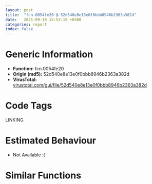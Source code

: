 ```yaml
---
layout: post
title:  "fcn.0054fe20 @ 52d540e8e13e0f0bbb8946b2363a382d"
date:   2021-09-10 15:52:19 +0300
categories: report
index: false
---
```


# Generic Information
- **Function:** fcn.0054fe20
- **Origin (md5):** 52d540e8e13e0f0bbb8946b2363a382d
- **VirusTotal:** [virustotal.com/gui/file/52d540e8e13e0f0bbb8946b2363a382d][virustotal_ref]

# Code Tags
<span class="tag" id="LINKING">LINKING</span>


# Estimated Behaviour
<ul><li class="bhv-desc" id="na">Not Available :(</li></ul>

# Similar Functions
<script type="text/javascript" src="https://www.gstatic.com/charts/loader.js"></script>
<script type="text/javascript">

    google.charts.load('current', {'packages':['corechart']});
    google.charts.setOnLoadCallback(drawChart);

    function drawChart() {
    var data = new google.visualization.DataTable();
        data.addColumn('number', 'X');
        data.addColumn('number', 'Y');
        data.addColumn({type: 'string', role: 'tooltip', 'p': {'html': true}});
        data.addColumn({'type': 'string', 'role': 'style'});
        
        data.addRows([
    [0, 0, '<b><a href="/report/fcn.0054fe20@52d540e8e13e0f0bbb8946b2363a382d">fcn.0054fe20</a><br>@52d540e8e13e0f0bbb8946b2363a382d</b><br>', 'point { fill-color: #e0440e; }'],

        ]);

    var options = {
        title: 'Similarity Plot',
        legend: 'none',
        colors: ['#dedbd9', '#e6693e', '#ec8f6e', '#f3b49f', '#f6c7b6'],
        tooltip: {isHtml: true, trigger: 'both'},
        explorer: {
        actions: ["dragToZoom", "rightClickToReset"],
        },
        chartArea: {
        width: '80%',
        height: '80%'
        },
        width: '100%',
        height: '100%'
    };

    var chart = new google.visualization.ScatterChart(document.getElementById('chart_div'));

    chart.draw(data, options);
    }
    
</script>


<div id="chart_div" style="width: 100%px; height: 100%;"></div>

# Disassembled Code
{% highlight nasm %}

push ebp
mov ebp, esp
push 0xffffffffffffffff
push 0x65fc43
mov eax, dword
push eax
sub esp, 0x224
mov eax, dword[section..data]
xor eax, ebp
mov dword[ebp-0x14], eax
push ebx
push esi
push edi
push eax
lea eax, [ebp-0xc]
mov dword
mov dword[ebp-0x10], esp
mov ebx, ecx
mov dword[ebp-0x54], ebx
mov dword[ebp-0x144], ebx
lea ecx, [ebp-0x180]
call fcn.00550f60
mov dword[ebp-4], 0
lea ecx, [ebp-0xc4]
call fcn.005514b0
mov byte[ebp-4], 1
lea ecx, [ebp-0x230]
call fcn.00557690
mov byte[ebp-4], 2
lea ecx, [ebp-0xdc]
call fcn.005577d0
mov byte[ebp-4], 3
lea ecx, [ebp-0xf8]
call fcn.00550f60
mov byte[ebp-4], 4
lea eax, [ebp-0x38]
push eax
lea ecx, [ebp-0x180]
call fcn.00551150
mov dword[ebp-0x164], 0
lea eax, [ebp-0x164]
push eax
lea ecx, [ebp-0xc4]
call fcn.00552bd0
mov dword[ebp-0x13c], 0
lea eax, [ebp-0x13c]
push eax
lea ecx, [ebp-0xc4]
call fcn.00552bd0
lea eax, [ebp-0xc4]
push eax
lea ecx, [ebp-0x180]
call fcn.00553990
lea eax, [ebp-0x38]
push eax
lea ecx, [ebp-0x180]
call fcn.00551150
mov esi, eax
lea eax, [ebp-0x48]
push eax
lea ecx, [ebp-0x180]
call fcn.00551130
push dword[esi]
push dword[eax]
call fcn.00572c90
add esp, 8
mov dword[ebp-0x34], str.fRRgpEwrZA4uAdIoXl4CDe7ZqeWcumeglkM_
lea eax, [ebp-0x34]
push eax
lea eax, [ebp-0x38]
push eax
lea ecx, [ebp-0x230]
call fcn.005577b0
mov dword[ebp-0x34], 0
lea eax, [ebp-0x34]
push eax
lea ecx, [ebp-0xdc]
call fcn.00557850
movsd xmm0, qword[0x67a988]
movsd qword[eax], xmm0
mov dword[ebp-0x34], 0
lea eax, [ebp-0x34]
push eax
lea ecx, [ebp-0xdc]
call fcn.00557850
movsd xmm0, qword[0x67aae0]
movsd qword[eax], xmm0
mov dword[ebp-0x34], str.0e1FwWzrAFh4TBMQZiQ56vIp8hkAt64MR8T00Oe1Yd8_
lea eax, [ebp-0xdc]
push eax
lea eax, [ebp-0x34]
push eax
lea ecx, [ebp-0x230]
call fcn.005576e0
mov ecx, eax
call fcn.00557830
lea eax, [ebp-0x38]
push eax
lea ecx, [ebp-0xf8]
call fcn.00551150
mov dword[ebp-0x34], 0
lea eax, [ebp-0x34]
push eax
lea ecx, [ebp-0xf8]
call fcn.00552c30
mov dword[ebp-0x34], 0
lea eax, [ebp-0x34]
push eax
lea ecx, [ebp-0xf8]
call fcn.00552c30
lea eax, [ebp-0x38]
push eax
lea ecx, [ebp-0xf8]
call fcn.00551150
mov esi, eax
lea eax, [ebp-0x48]
push eax
lea ecx, [ebp-0xf8]
call fcn.00551130
push dword[esi]
push dword[eax]
call fcn.0056fa00
add esp, 8
mov eax, dword[ebx+0xc]
mov edi, dword[eax+0x80]
add edi, dword[ebx+0x10]
mov dword[ebp-0x58], edi
lea ecx, [ebp-0x170]
call fcn.00550f60
mov byte[ebp-4], 5
lea ecx, [ebp-0x128]
call fcn.00551970
mov byte[ebp-4], 6
lea ecx, [ebp-0x68]
call fcn.005514b0
mov byte[ebp-4], 7
lea ecx, [ebp-0x70]
call fcn.005514b0
mov byte[ebp-4], 8
lea ecx, [ebp-0xd4]
call fcn.00557a90
mov byte[ebp-4], 9
lea ecx, [ebp-0x78]
call fcn.00554ef0
mov byte[ebp-4], 0xa
lea ecx, [ebp-0x60]
call fcn.00554ef0
mov byte[ebp-4], 0xb
lea ecx, [ebp-0x9c]
call fcn.00554ef0
mov byte[ebp-4], 0xc
lea ecx, [ebp-0x1f0]
call fcn.00555c10
mov byte[ebp-4], 0xd
lea ecx, [ebp-0x160]
call fcn.00550f60
mov byte[ebp-4], 0xe
lea eax, [ebp-0x38]
push eax
lea ecx, [ebp-0x170]
call fcn.00551130
mov dword[ebp-0x138], 0x303969e0
lea eax, [ebp-0x138]
push eax
lea ecx, [ebp-0x170]
call fcn.005512a0
lea eax, [ebp-0x38]
push eax
lea ecx, [ebp-0x170]
call fcn.00551150
mov esi, eax
lea eax, [ebp-0x48]
push eax
lea ecx, [ebp-0x170]
call fcn.00551130
push dword[esi]
push dword[eax]
call fcn.0056fa50
add esp, 8
mov dword[ebp-0x34], 0x48948c93
lea eax, [ebp-0x34]
push eax
lea ecx, [ebp-0x68]
call fcn.00552b30
mov dword[ebp-0x34], 0xaa849101
lea eax, [ebp-0x34]
push eax
lea ecx, [ebp-0x68]
call fcn.00552b30
mov dword[ebp-0x34], 0xe1cca435
lea eax, [ebp-0x34]
push eax
lea ecx, [ebp-0x68]
call fcn.00552b60
mov dword[ebp-0x34], 0x60eb0829
lea eax, [ebp-0x34]
push eax
lea ecx, [ebp-0x68]
call fcn.00552b30
mov dword[ebp-0x34], 0
lea eax, [ebp-0x68]
push eax
lea eax, [ebp-0x34]
push eax
lea ecx, [ebp-0x128]
call fcn.005579f0
mov ecx, eax
call fcn.00552b90
mov dword[ebp-0x34], 0xb70b1db3
lea eax, [ebp-0x34]
push eax
lea ecx, [ebp-0x70]
call fcn.00552b60
mov dword[ebp-0x34], 0x4093cef5
lea eax, [ebp-0x34]
push eax
lea ecx, [ebp-0x70]
call fcn.00552b60
mov dword[ebp-0x34], 0xaf438c06
lea eax, [ebp-0x34]
push eax
lea ecx, [ebp-0x70]
call fcn.00552b30
mov dword[ebp-0x34], 0xc7c7170e
lea eax, [ebp-0x34]
push eax
lea ecx, [ebp-0x70]
call fcn.00552b30
mov dword[ebp-0x34], 0
lea eax, [ebp-0x70]
push eax
lea eax, [ebp-0x34]
push eax
lea ecx, [ebp-0x128]
call fcn.005579f0
mov ecx, eax
call fcn.00552b90
mov byte[ebp-0x2d], 0x22
lea eax, [ebp-0x2d]
push eax
lea ecx, [ebp-0x78]
call fcn.00557be0
mov dword[eax], 0xbf67a787
lea ecx, [ebp-0x78]
call fcn.00552370
mov byte[ebp-0x2d], 0xf9
lea eax, [ebp-0x2d]
push eax
lea ecx, [ebp-0x78]
call fcn.00557be0
mov dword[eax], 0x3d38bac7
mov byte[ebp-0x2d], 0xf9
lea eax, [ebp-0x2d]
push eax
lea ecx, [ebp-0x78]
call fcn.00557be0
mov dword[eax], 0x3ef42c3d
mov dword[ebp-0x34], 0
lea eax, [ebp-0x78]
push eax
lea eax, [ebp-0x34]
push eax
lea ecx, [ebp-0xd4]
call fcn.00557ae0
mov ecx, eax
call fcn.00554f40
mov byte[ebp-0x2d], 0x79
lea eax, [ebp-0x2d]
push eax
lea ecx, [ebp-0x60]
call fcn.00557be0
mov dword[eax], 0x3f4f9724
mov byte[ebp-0x2d], 0x40
lea eax, [ebp-0x2d]
push eax
lea ecx, [ebp-0x60]
call fcn.00557be0
mov dword[eax], 0xbf49ba5e
mov byte[ebp-0x2d], 0x30
lea eax, [ebp-0x2d]
push eax
lea eax, [ebp-0x38]
push eax
lea ecx, [ebp-0x60]
call fcn.00554650
mov byte[ebp-0x2d], 0x53
lea eax, [ebp-0x2d]
push eax
lea ecx, [ebp-0x60]
call fcn.00557be0
mov dword[eax], 0xbf40346e
mov dword[ebp-0x34], 0
lea eax, [ebp-0x60]
push eax
lea eax, [ebp-0x34]
push eax
lea ecx, [ebp-0xd4]
call fcn.00557ae0
mov ecx, eax
call fcn.00554f40
mov byte[ebp-0x2d], 0xd7
lea eax, [ebp-0x2d]
push eax
lea ecx, [ebp-0x9c]
call fcn.00557be0
mov dword[eax], 0x3e2c8b44
lea ecx, [ebp-0x9c]
call fcn.00552370
mov byte[ebp-0x2d], 0x31
lea eax, [ebp-0x2d]
push eax
lea eax, [ebp-0x38]
push eax
lea ecx, [ebp-0x9c]
call fcn.00554650
mov dword[ebp-0x34], 0
lea eax, [ebp-0x9c]
push eax
lea eax, [ebp-0x34]
push eax
lea ecx, [ebp-0xd4]
call fcn.00557ae0
mov ecx, eax
call fcn.00554f40
mov byte[ebp-0x2d], 0x13
lea eax, [ebp-0x2d]
push eax
lea eax, [ebp-0x38]
push eax
lea ecx, [ebp-0x1f0]
call fcn.00553230
mov dword[ebp-0x34], str.4JhKHyffBklo4hCuBPwJERGHjq3VNEEEtT_
lea eax, [ebp-0x34]
push eax
lea ecx, [ebp-0x160]
call fcn.00555930
lea eax, [ebp-0x38]
push eax
lea ecx, [ebp-0x160]
call fcn.00551150
mov esi, eax
lea eax, [ebp-0x48]
push eax
lea ecx, [ebp-0x160]
call fcn.00551130
push dword[esi]
push dword[eax]
call fcn.00572eb0
add esp, 8
mov byte[ebp-0x2d], 0x40
lea eax, [ebp-0x160]
push eax
lea eax, [ebp-0x2d]
push eax
lea ecx, [ebp-0x1f0]
call fcn.00557c80
mov ecx, eax
call fcn.005557f0
lea ecx, [ecx]
mov eax, dword[edi+0xc]
test eax, eax
je off.b3529
mov edi, dword[ebx+0x10]
add edi, eax
mov dword[ebp-0x50], edi
lea ecx, [ebp-0x1d0]
call fcn.00557cf0
mov byte[ebp-4], 0xf
lea ecx, [ebp-0x88]
call fcn.005577d0
mov byte[ebp-4], 0x10
lea ecx, [ebp-0xec]
call fcn.005577d0
mov byte[ebp-4], 0x11
lea ecx, [ebp-0xe4]
call fcn.005577d0
mov byte[ebp-4], 0x12
lea ecx, [ebp-0xa8]
call fcn.00550f60
mov byte[ebp-4], 0x13
lea ecx, [ebp-0xb4]
call fcn.00551ca0
mov byte[ebp-4], 0x14
mov dword[ebp-0x108], 0x9833
lea eax, [ebp-0x34]
push eax
lea ecx, [ebp-0x88]
call fcn.00557990
lea eax, [ebp-0x4c]
push eax
lea ecx, [ebp-0x88]
call fcn.00557990
mov dword[ebp-0x140], 0
lea eax, [ebp-0x140]
push eax
lea ecx, [ebp-0x88]
call fcn.005578f0
movsd xmm0, qword[0x67ab28]
movsd qword[eax], xmm0
lea eax, [ebp-0x88]
push eax
lea eax, [ebp-0x108]
push eax
lea ecx, [ebp-0x1d0]
call fcn.00557d60
mov ecx, eax
call fcn.00557830
mov dword[ebp-0x34], 0x432d
lea eax, [ebp-0x34]
push eax
lea eax, [ebp-0x7c]
push eax
lea ecx, [ebp-0x1d0]
call fcn.00557e30
mov dword[ebp-0x154], 0x8556
lea ecx, [ebp-0xec]
call fcn.005579b0
mov dword[ebp-0x114], 0
lea eax, [ebp-0x114]
push eax
lea ecx, [ebp-0xec]
call fcn.005578f0
movsd xmm0, qword[0x67a8d0]
movsd qword[eax], xmm0
lea eax, [ebp-0xec]
push eax
lea eax, [ebp-0x154]
push eax
lea ecx, [ebp-0x1d0]
call fcn.00557d60
mov ecx, eax
call fcn.00557830
mov dword[ebp-0x150], 0x9e30
mov dword[ebp-0x130], 0
lea eax, [ebp-0x130]
push eax
lea ecx, [ebp-0xe4]
call fcn.005578f0
movsd xmm0, qword[0x67ad60]
movsd qword[eax], xmm0
mov dword[ebp-0x148], 0
lea eax, [ebp-0x148]
push eax
lea ecx, [ebp-0xe4]
call fcn.005578f0
movsd xmm0, qword[0x67a9b0]
movsd qword[eax], xmm0
lea eax, [ebp-0xe4]
push eax
lea eax, [ebp-0x150]
push eax
lea ecx, [ebp-0x1d0]
call fcn.00557d60
mov ecx, eax
call fcn.00557830
lea eax, [ebp-0x44]
push eax
lea ecx, [ebp-0xa8]
call fcn.00551150
lea ecx, [ebp-0xa8]
call fcn.00551330
mov byte[ebp-0x2d], 0x31
lea eax, [ebp-0x2d]
push eax
lea ecx, [ebp-0xa8]
call fcn.00552ea0
mov byte[ebp-4], 0x15
wait
push 0xd1
lea ecx, [ebp-0xa8]
call fcn.00552f60
wait
mov dword[ebp-4], 0x14
jmp off.b1971
lea eax, [ebp-0x1a0]
push eax
lea ecx, [ebp-0xa8]
call fcn.00551150
mov esi, eax
lea eax, [ebp-0x198]
push eax
lea ecx, [ebp-0xa8]
call fcn.00551130
push dword[esi]
push dword[eax]
call fcn.0056fbd0
add esp, 8
lea eax, [ebp-0x44]
push eax
lea ecx, [ebp-0xb4]
call fcn.00551e10
movsd xmm0, qword[0x67a8c8]
movsd qword[ebp-0x1b0], xmm0
lea eax, [ebp-0x1b0]
push eax
lea ecx, [ebp-0xb4]
call fcn.00552020
lea eax, [ebp-0x7c]
push eax
lea ecx, [ebp-0xb4]
call fcn.00551e10
lea eax, [ebp-0x34]
push eax
lea ecx, [ebp-0xb4]
call fcn.00551e30
lea eax, [ebp-0x1a4]
push eax
lea ecx, [ebp-0xb4]
call fcn.00551e30
mov esi, eax
lea eax, [ebp-0x184]
push eax
lea ecx, [ebp-0xb4]
call fcn.00551e10
push dword[esi]
push dword[eax]
call fcn.0056fae0
add esp, 8
push edi
call fcn.005bbdd0
push eax
push ecx
mov dword[ebp-0x44], esp
mov ecx, esp
call fcn.005bbcf0
mov byte[ebp-4], 0x17
mov byte[ebp-4], 0x14
lea ecx, [ebp-0x188]
call fcn.00557e50
mov byte[ebp-4], 0x18
mov ecx, eax
call fcn.00558630
push eax
call dword[sym.imp.KERNEL32.dll_GetProcAddress]
call eax
mov dword[ebp-0x34], eax
mov byte[ebp-4], 0x14
call fcn.00550de0
mov ecx, dword[ebp-0x58]
mov ecx, dword[ecx+0x10]
add ecx, dword[ebx+0x10]
mov dword[ebp-0x4c], ecx
lea ecx, [ebp-0x174]
call fcn.005bb340
mov edi, eax
mov byte[ebp-4], 0x19
push dword[ebp-0x50]
lea ecx, [ebp-0x120]
call fcn.00550e20
mov esi, eax
mov byte[ebp-4], 0x1a
mov ecx, edi
call fcn.00550ed0
push eax
mov ecx, esi
call fcn.00550e90
test eax, eax
sete bl
mov byte[ebp-4], 0x19
lea ecx, [ebp-0x120]
call fcn.005bb440
mov byte[ebp-4], 0x14
lea ecx, [ebp-0x174]
call fcn.005bb440
test bl, bl
mov ebx, dword[ebp-0x4c]
je off.b2579
cmp dword[ebx], 0
je off.b2744
mov ecx, dword[ebx]
mov eax, dword[ebp-0x54]
mov esi, dword[eax+0x10]
add esi, ecx
mov eax, ecx
and eax, 0x80000000
je off.b2377
movzx eax, cx
push eax
push dword[ebp-0x34]
call dword[sym.imp.KERNEL32.dll_GetProcAddress]
mov dword[ebx], eax
jmp off.b2562
call fcn.005bafc0
mov dword[ebp-0x4c], eax
lea ecx, [ebp-0x80]
call fcn.0058f220
mov byte[ebp-4], 0x1b
lea edi, [esi+2]
test edi, edi
jne off.b2408
xor eax, eax
jmp off.b2509
mov edx, edi
lea ecx, [edx+1]
lea ecx, [ecx]
mov al, byte[edx]
inc edx
test al, al
jne off.b2416
sub edx, ecx
inc edx
mov dword[ebp-0x50], edx
push ecx
lea ecx, [ebp-0x50]
call fcn.005baaa0
add esp, 4
test eax, eax
jns off.b2449
xor eax, eax
jmp off.b2509
mov esi, dword[ebp-0x50]
cmp esi, 0x400
jg off.b2485
mov ecx, esi
call fcn.005ba9a0
test al, al
je off.b2485
mov eax, esi
call fcn.00610e80
mov dword[ebp-0x10], esp
mov eax, esp
jmp off.b2494
push esi
lea ecx, [ebp-0x80]
call fcn.005ba960
push dword[ebp-0x4c]
shr esi, 1
push esi
mov edx, edi
mov ecx, eax
call fcn.005baa60
push eax
lea ecx, [ebp-0x2c]
call fcn.005baf50
mov byte[ebp-4], 0x1c
lea eax, [ebp-0x2c]
push eax
mov ecx, 0x6a2994
call fcn.005beea0
mov dword[ebx], eax
mov byte[ebp-4], 0x1b
lea ecx, [ebp-0x2c]
call fcn.005bbe50
mov byte[ebp-4], 0x14
lea ecx, [ebp-0x80]
call fcn.005bafa0
add ebx, 4
cmp dword[ebx], 0
jne off.b2338
jmp off.b2744
cmp dword[ebx], 0
je off.b2744
lea esp, [esp]
mov ecx, dword[ebx]
mov eax, dword[ebp-0x54]
mov edx, dword[eax+0x10]
add edx, 2
mov eax, ecx
and eax, 0x80000000
je off.b2617
movzx edx, cx
jmp off.b2619
add edx, ecx
push edx
push dword[ebp-0x34]
call fcn.005ba8f0
push eax
lea ecx, [ebp-0x12c]
call fcn.005bbcf0
mov byte[ebp-4], 0x1d
mov ecx, eax
call fcn.00550ed0
sub esp, 0x18
mov ecx, esp
mov dword[ebp-0x44], esp
push eax
call fcn.005baf50
mov byte[ebp-4], 0x1e
mov byte[ebp-4], 0x1d
lea ecx, [ebp-0x18c]
call fcn.005587e0
mov byte[ebp-4], 0x1f
mov ecx, eax
call fcn.00558630
push eax
call dword[sym.imp.KERNEL32.dll_GetProcAddress]
call eax
mov esi, eax
mov byte[ebp-4], 0x1d
call fcn.00550de0
mov byte[ebp-4], 0x14
lea ecx, [ebp-0x12c]
call fcn.005bb440
mov dword[ebx], esi
add ebx, 4
cmp dword[ebx], 0
jne off.b2592
lea ecx, [ebp-0x11c]
call fcn.00551970
mov byte[ebp-4], 0x20
lea ecx, [ebp-0xbc]
call fcn.005514b0
mov byte[ebp-4], 0x21
lea ecx, [ebp-0x110]
call fcn.00551790
mov byte[ebp-4], 0x22
lea ecx, [ebp-0x94]
call fcn.00550f60
mov byte[ebp-4], 0x23
lea ecx, [ebp-0x104]
call fcn.00550f60
mov byte[ebp-4], 0x24
lea ecx, [ebp-0x210]
call fcn.00557690
mov byte[ebp-4], 0x25
lea ecx, [ebp-0xcc]
call fcn.005577d0
mov byte[ebp-4], 0x26
lea ecx, [ebp-0x11c]
call fcn.00551ad0
mov dword[ebp-0x48], 0
mov dword[ebp-0x14c], 0xffff90a7
lea eax, [ebp-0x14c]
push eax
lea ecx, [ebp-0xbc]
call fcn.00552960
mov dword[ebp-0x134], 0xf52
lea eax, [ebp-0x134]
push eax
lea ecx, [ebp-0xbc]
call fcn.00552990
lea eax, [ebp-0xbc]
push eax
lea eax, [ebp-0x48]
push eax
lea ecx, [ebp-0x11c]
call fcn.00556770
mov ecx, eax
call fcn.00552920
mov byte[ebp-0x3c], 0xc
lea eax, [ebp-0x3c]
push eax
lea ecx, [ebp-0x94]
call fcn.00553080
lea eax, [ebp-0x44]
push eax
lea ecx, [ebp-0x94]
call fcn.00551130
mov byte[ebp-0x3d], 0x1c
lea eax, [ebp-0x3d]
push eax
lea ecx, [ebp-0x94]
call fcn.00553080
mov byte[ebp-0x3a], 0xa
lea eax, [ebp-0x3a]
push eax
lea ecx, [ebp-0x94]
call fcn.00553080
lea eax, [ebp-0x194]
push eax
lea ecx, [ebp-0x94]
call fcn.00551150
mov esi, eax
lea eax, [ebp-0x19c]
push eax
lea ecx, [ebp-0x94]
call fcn.00551130
push dword[esi]
push dword[eax]
call fcn.00572ef0
add esp, 8
lea eax, [ebp-0x94]
push eax
lea ecx, [ebp-0x110]
call fcn.00558cd0
mov byte[ebp-0x39], 0x81
lea eax, [ebp-0x39]
push eax
lea ecx, [ebp-0x104]
call fcn.00553080
mov byte[ebp-0x3b], 0xbb
lea eax, [ebp-0x3b]
push eax
lea ecx, [ebp-0x104]
call fcn.00553080
lea eax, [ebp-0x190]
push eax
lea ecx, [ebp-0x104]
call fcn.00551150
mov esi, eax
lea eax, [ebp-0x1a8]
push eax
lea ecx, [ebp-0x104]
call fcn.00551130
push dword[esi]
push dword[eax]
call fcn.00572ef0
add esp, 8
lea eax, [ebp-0x104]
push eax
lea ecx, [ebp-0x110]
call fcn.00558cd0
lea eax, [ebp-0x7c]
push eax
lea ecx, [ebp-0x210]
call fcn.005544d0
mov dword[ebp-0x38], 0x7111a65d
mov dword[ebp-0x34], 0xaa
lea eax, [ebp-0x34]
push eax
lea ecx, [ebp-0xcc]
call fcn.00557850
movsd xmm0, qword[0x67acf0]
movsd qword[eax], xmm0
mov dword[ebp-0x34], 0x30
lea eax, [ebp-0x34]
push eax
lea ecx, [ebp-0xcc]
call fcn.00557850
movsd xmm0, qword[0x67ab10]
movsd qword[eax], xmm0
lea eax, [ebp-0xcc]
push eax
lea eax, [ebp-0x38]
push eax
lea ecx, [ebp-0x210]
call fcn.005576e0
mov ecx, eax
call fcn.00557830
mov byte[ebp-4], 0x25
lea ecx, [ebp-0xcc]
call fcn.0054c5e0
mov byte[ebp-4], 0x24
lea ecx, [ebp-0x210]
call fcn.00550cf0
mov byte[ebp-4], 0x23
lea ecx, [ebp-0x104]
call fcn.00552f10
mov byte[ebp-4], 0x22
lea ecx, [ebp-0x94]
call fcn.00552f10
mov byte[ebp-4], 0x21
lea ecx, [ebp-0x110]
call fcn.00558c70
mov byte[ebp-4], 0x20
lea ecx, [ebp-0xbc]
call fcn.00551510
mov byte[ebp-4], 0x14
lea ecx, [ebp-0x11c]
call fcn.0054a600
mov byte[ebp-4], 0x13
lea ecx, [ebp-0xb4]
call fcn.00551ee0
mov byte[ebp-4], 0x12
lea ecx, [ebp-0xa8]
call fcn.00552f10
mov byte[ebp-4], 0x11
lea ecx, [ebp-0xe4]
call fcn.0054c5e0
mov byte[ebp-4], 0x10
lea ecx, [ebp-0xec]
call fcn.0054c5e0
mov byte[ebp-4], 0xf
lea ecx, [ebp-0x88]
call fcn.0054c5e0
mov byte[ebp-4], 0xe
lea ecx, [ebp-0x1d0]
call fcn.00550d90
mov edi, dword[ebp-0x58]
add edi, 0x14
mov dword[ebp-0x58], edi
mov ebx, dword[ebp-0x54]
jmp off.b1408
mov byte[ebp-4], 0xd
lea ecx, [ebp-0x160]
call fcn.00550f80
mov byte[ebp-4], 0xc
lea ecx, [ebp-0x1f0]
call fcn.0054d630
mov byte[ebp-4], 0xb
lea ecx, [ebp-0x9c]
call fcn.0054ca10
mov byte[ebp-4], 0xa
lea ecx, [ebp-0x60]
call fcn.0054ca10
mov byte[ebp-4], 9
lea ecx, [ebp-0x78]
call fcn.0054ca10
mov byte[ebp-4], 8
lea ecx, [ebp-0xd4]
call fcn.00550d40
mov byte[ebp-4], 7
lea ecx, [ebp-0x70]
call fcn.00551510
mov byte[ebp-4], 6
lea ecx, [ebp-0x68]
call fcn.00551510
mov byte[ebp-4], 5
lea ecx, [ebp-0x128]
call fcn.0054a600
mov byte[ebp-4], 4
lea ecx, [ebp-0x170]
call fcn.00550f80
mov byte[ebp-4], 3
lea ecx, [ebp-0xf8]
call fcn.00550f80
mov byte[ebp-4], 2
lea ecx, [ebp-0xdc]
call fcn.0054c5e0
mov byte[ebp-4], 1
lea ecx, [ebp-0x230]
call fcn.00550cf0
mov byte[ebp-4], 0
lea ecx, [ebp-0xc4]
call fcn.00551510
mov dword[ebp-4], 0xffffffff
lea ecx, [ebp-0x180]
call fcn.00553970
lea esp, [ebp-0x240]
mov ecx, dword[ebp-0xc]
mov dword
pop ecx
pop edi
pop esi
pop ebx
mov ecx, dword[ebp-0x14]
xor ecx, ebp
call fcn.006060c4
mov esp, ebp
pop ebp
ret

{% endhighlight %}

[virustotal_ref]: https://www.virustotal.com/gui/file/52d540e8e13e0f0bbb8946b2363a382d